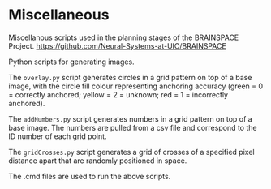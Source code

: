 #  Miscellaneous

Miscellanous scripts used in the planning stages of the BRAINSPACE Project. https://github.com/Neural-Systems-at-UIO/BRAINSPACE 

Python scripts for generating images.

The `overlay.py` script generates circles in a grid pattern on top of a base image, with the circle fill colour representing anchoring accuracy (green = 0 = correctly anchored; yellow = 2 = unknown; red = 1 = incorrectly anchored).  

The `addNumbers.py` script generates numbers in a grid pattern on top of a base image. The numbers are pulled from a csv file and correspond to the ID number of each grid point. 

The `gridCrosses.py` script generates a grid of crosses of a specified pixel distance apart that are randomly positioned in space. 

The .cmd files are used to run the above scripts.
